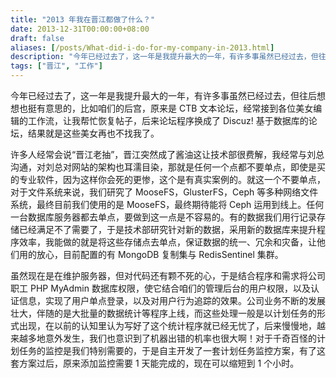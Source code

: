 ```yaml
---
title: "2013 年我在晋江都做了什么？"
date: 2013-12-31T00:00:00+08:00
draft: false
aliases: [/posts/What-did-i-do-for-my-company-in-2013.html]
description: "今年已经过去了，这一年是我提升最大的一年，有许多事虽然已经过去，但往后想想也挺有意思的，比如咱们的后宫，原来是 CTB 文本论坛，经常接到各位美女编辑的工作流，让我帮忙恢复帖子，后来论坛程序换成了 Discuz! 基于数据库的论坛，结果就是这些美女再也不找我了。"
tags: ["晋江", "工作"]
---
```


今年已经过去了，这一年是我提升最大的一年，有许多事虽然已经过去，但往后想想也挺有意思的，比如咱们的后宫，原来是 CTB 文本论坛，经常接到各位美女编辑的工作流，让我帮忙恢复帖子，后来论坛程序换成了 Discuz! 基于数据库的论坛，结果就是这些美女再也不找我了。

许多人经常会说“晋江老抽”，晋江突然成了酱油这让技术部很费解，我经常与刘总沟通，对刘总对网站的架构也耳濡目染，那就是任何一个点都不要单点，即使是买的专业软件，因为这样你会死的更惨，这个是有真实案例的。就这一个不要单点，对于文件系统来说，我们研究了 MooseFS，GlusterFS，Ceph 等多种网络文件系统，最终目前我们使用的是 MooseFS，最终期待能将 Ceph 运用到线上。任何一台数据库服务器都去单点，要做到这一点是不容易的。有的数据我们用行记录存储已经满足不了需要了，于是技术部研究针对新的数据，采用新的数据库来提升程序效率，我能做的就是将这些存储点去单点，保证数据的统一、冗余和灾备，让他们用的放心，目前配置的有 MongoDB 复制集与 RedisSentinel 集群。

虽然现在是在维护服务器，但对代码还有颗不死的心，于是结合程序和需求将公司职工 PHP MyAdmin 数据库权限，使它结合咱们的管理后台的用户权限，以及认证信息，实现了用户单点登录，以及对用户行为追踪的效果。公司业务不断的发展壮大，伴随的是大批量的数据统计等程序上线，而这些处理一般是以计划任务的形式出现，在以前的认知里认为写好了这个统计程序就已经无忧了，后来慢慢地，越来越多地意外发生，我们也意识到了机器出错的机率也很大啊！对于千奇百怪的计划任务的监控是我们特别需要的，于是自主开发了一套计划任务监控方案，有了这套方案过后，原来添加监控需要 1 天能完成的，现在可以缩短到 1 个小时。
